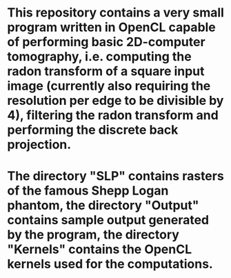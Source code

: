 # This repository contains a very small program written in OpenCL capable of performing basic 2D-computer tomography, i.e. computing the radon transform of a square input image (currently also requiring the resolution per edge to be divisible by 4), filtering the radon transform and performing the discrete back projection. 
# The directory "SLP" contains rasters of the famous Shepp Logan phantom, the directory "Output" contains sample output generated by the program, the directory "Kernels" contains the OpenCL kernels used for the computations.
